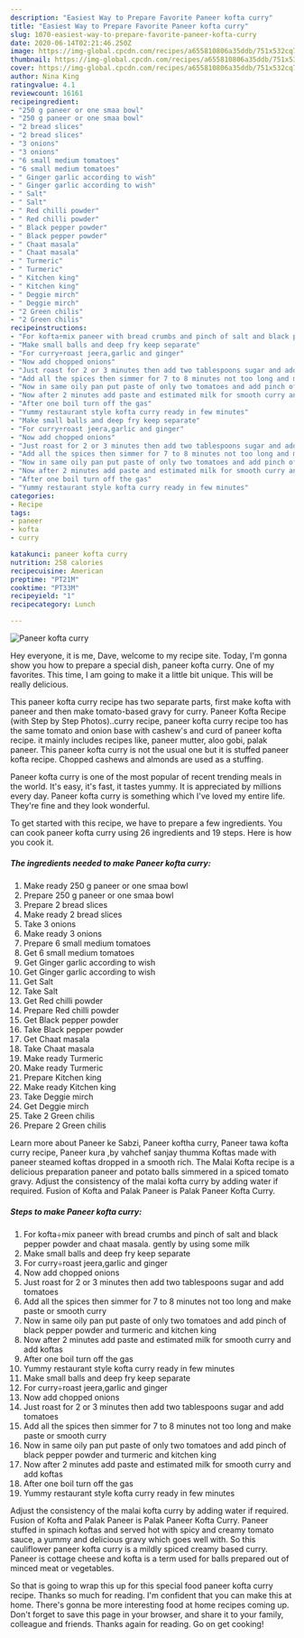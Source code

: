 ```yaml
---
description: "Easiest Way to Prepare Favorite Paneer kofta curry"
title: "Easiest Way to Prepare Favorite Paneer kofta curry"
slug: 1070-easiest-way-to-prepare-favorite-paneer-kofta-curry
date: 2020-06-14T02:21:46.250Z
image: https://img-global.cpcdn.com/recipes/a655810806a35ddb/751x532cq70/paneer-kofta-curry-recipe-main-photo.jpg
thumbnail: https://img-global.cpcdn.com/recipes/a655810806a35ddb/751x532cq70/paneer-kofta-curry-recipe-main-photo.jpg
cover: https://img-global.cpcdn.com/recipes/a655810806a35ddb/751x532cq70/paneer-kofta-curry-recipe-main-photo.jpg
author: Nina King
ratingvalue: 4.1
reviewcount: 16161
recipeingredient:
- "250 g paneer or one smaa bowl"
- "250 g paneer or one smaa bowl"
- "2 bread slices"
- "2 bread slices"
- "3 onions"
- "3 onions"
- "6 small medium tomatoes"
- "6 small medium tomatoes"
- " Ginger garlic according to wish"
- " Ginger garlic according to wish"
- " Salt"
- " Salt"
- " Red chilli powder"
- " Red chilli powder"
- " Black pepper powder"
- " Black pepper powder"
- " Chaat masala"
- " Chaat masala"
- " Turmeric"
- " Turmeric"
- " Kitchen king"
- " Kitchen king"
- " Deggie mirch"
- " Deggie mirch"
- "2 Green chilis"
- "2 Green chilis"
recipeinstructions:
- "For kofta÷mix paneer with bread crumbs and pinch of salt and black pepper powder and chaat masala. gently by using some milk"
- "Make small balls and deep fry keep separate"
- "For curry÷roast jeera,garlic and ginger"
- "Now add chopped onions"
- "Just roast for 2 or 3 minutes then add two tablespoons sugar and add tomatoes"
- "Add all the spices then simmer for 7 to 8 minutes not too long and make paste or smooth curry"
- "Now in same oily pan put paste of only two tomatoes and add pinch of black pepper powder and turmeric and kitchen king"
- "Now after 2 minutes add paste and estimated milk for smooth curry and add koftas"
- "After one boil turn off the gas"
- "Yummy restaurant style kofta curry ready in few minutes"
- "Make small balls and deep fry keep separate"
- "For curry÷roast jeera,garlic and ginger"
- "Now add chopped onions"
- "Just roast for 2 or 3 minutes then add two tablespoons sugar and add tomatoes"
- "Add all the spices then simmer for 7 to 8 minutes not too long and make paste or smooth curry"
- "Now in same oily pan put paste of only two tomatoes and add pinch of black pepper powder and turmeric and kitchen king"
- "Now after 2 minutes add paste and estimated milk for smooth curry and add koftas"
- "After one boil turn off the gas"
- "Yummy restaurant style kofta curry ready in few minutes"
categories:
- Recipe
tags:
- paneer
- kofta
- curry

katakunci: paneer kofta curry 
nutrition: 258 calories
recipecuisine: American
preptime: "PT21M"
cooktime: "PT33M"
recipeyield: "1"
recipecategory: Lunch

---
```



![Paneer kofta curry](https://img-global.cpcdn.com/recipes/a655810806a35ddb/751x532cq70/paneer-kofta-curry-recipe-main-photo.jpg)

Hey everyone, it is me, Dave, welcome to my recipe site. Today, I'm gonna show you how to prepare a special dish, paneer kofta curry. One of my favorites. This time, I am going to make it a little bit unique. This will be really delicious.

This paneer kofta curry recipe has two separate parts, first make kofta with paneer and then make tomato-based gravy for curry. Paneer Kofta Recipe (with Step by Step Photos)..curry recipe, paneer kofta curry recipe too has the same tomato and onion base with cashew&#39;s and curd of paneer kofta recipe. it mainly includes recipes like, paneer mutter, aloo gobi, palak paneer. This paneer kofta curry is not the usual one but it is stuffed paneer kofta recipe. Chopped cashews and almonds are used as a stuffing.

Paneer kofta curry is one of the most popular of recent trending meals in the world. It's easy, it's fast, it tastes yummy. It is appreciated by millions every day. Paneer kofta curry is something which I've loved my entire life. They're fine and they look wonderful.


To get started with this recipe, we have to prepare a few ingredients. You can cook paneer kofta curry using 26 ingredients and 19 steps. Here is how you cook it.

<!--inarticleads1-->

##### The ingredients needed to make Paneer kofta curry:

1. Make ready 250 g paneer or one smaa bowl
1. Prepare 250 g paneer or one smaa bowl
1. Prepare 2 bread slices
1. Make ready 2 bread slices
1. Take 3 onions
1. Make ready 3 onions
1. Prepare 6 small medium tomatoes
1. Get 6 small medium tomatoes
1. Get  Ginger garlic according to wish
1. Get  Ginger garlic according to wish
1. Get  Salt
1. Take  Salt
1. Get  Red chilli powder
1. Prepare  Red chilli powder
1. Get  Black pepper powder
1. Take  Black pepper powder
1. Get  Chaat masala
1. Take  Chaat masala
1. Make ready  Turmeric
1. Make ready  Turmeric
1. Prepare  Kitchen king
1. Make ready  Kitchen king
1. Take  Deggie mirch
1. Get  Deggie mirch
1. Take 2 Green chilis
1. Prepare 2 Green chilis


Learn more about Paneer ke Sabzi, Paneer koftha curry, Paneer tawa kofta curry recipe, Paneer kura ,by vahchef sanjay thumma Koftas made with paneer steamed koftas dropped in a smooth rich. The Malai Kofta recipe is a delicious preparation paneer and potato balls simmered in a spiced tomato gravy. Adjust the consistency of the malai kofta curry by adding water if required. Fusion of Kofta and Palak Paneer is Palak Paneer Kofta Curry. 

<!--inarticleads2-->

##### Steps to make Paneer kofta curry:

1. For kofta÷mix paneer with bread crumbs and pinch of salt and black pepper powder and chaat masala. gently by using some milk
1. Make small balls and deep fry keep separate
1. For curry÷roast jeera,garlic and ginger
1. Now add chopped onions
1. Just roast for 2 or 3 minutes then add two tablespoons sugar and add tomatoes
1. Add all the spices then simmer for 7 to 8 minutes not too long and make paste or smooth curry
1. Now in same oily pan put paste of only two tomatoes and add pinch of black pepper powder and turmeric and kitchen king
1. Now after 2 minutes add paste and estimated milk for smooth curry and add koftas
1. After one boil turn off the gas
1. Yummy restaurant style kofta curry ready in few minutes
1. Make small balls and deep fry keep separate
1. For curry÷roast jeera,garlic and ginger
1. Now add chopped onions
1. Just roast for 2 or 3 minutes then add two tablespoons sugar and add tomatoes
1. Add all the spices then simmer for 7 to 8 minutes not too long and make paste or smooth curry
1. Now in same oily pan put paste of only two tomatoes and add pinch of black pepper powder and turmeric and kitchen king
1. Now after 2 minutes add paste and estimated milk for smooth curry and add koftas
1. After one boil turn off the gas
1. Yummy restaurant style kofta curry ready in few minutes


Adjust the consistency of the malai kofta curry by adding water if required. Fusion of Kofta and Palak Paneer is Palak Paneer Kofta Curry. Paneer stuffed in spinach koftas and served hot with spicy and creamy tomato sauce, a yummy and delicious gravy which goes well with. So this cauliflower paneer kofta curry is a mildly spiced creamy based curry. Paneer is cottage cheese and kofta is a term used for balls prepared out of minced meat or vegetables. 

So that is going to wrap this up for this special food paneer kofta curry recipe. Thanks so much for reading. I'm confident that you can make this at home. There's gonna be more interesting food at home recipes coming up. Don't forget to save this page in your browser, and share it to your family, colleague and friends. Thanks again for reading. Go on get cooking!
